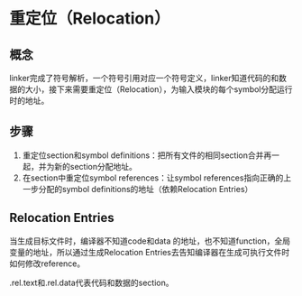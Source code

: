 # 重定位（Relocation）

## **概念**

linker完成了符号解析，一个符号引用对应一个符号定义，linker知道代码的和数据的大小，接下来需要重定位（Relocation），为输入模块的每个symbol分配运行时的地址。

## 步骤

1. 重定位section和symbol definitions：把所有文件的相同section合并再一起，并为新的section分配地址。
2. 在section中重定位symbol references：让symbol references指向正确的上一步分配的symbol definitions的地址（依赖Relocation Entries）

## Relocation Entries

当生成目标文件时，编译器不知道code和data 的地址，也不知道function，全局变量的地址，所以通过生成Relocation Entries去告知编译器在生成可执行文件时如何修改reference。

.rel.text和.rel.data代表代码和数据的section。

